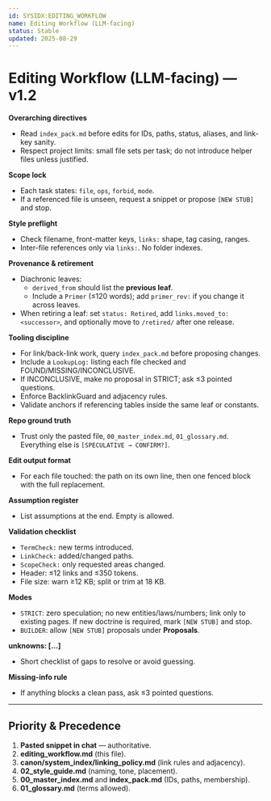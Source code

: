 ```yaml
---
id: SYSIDX:EDITING_WORKFLOW
name: Editing Workflow (LLM-facing)
status: Stable
updated: 2025-08-29
---
```


# Editing Workflow (LLM-facing) — v1.2

**Overarching directives**
- Read `index_pack.md` before edits for IDs, paths, status, aliases, and link-key sanity.
- Respect project limits: small file sets per task; do not introduce helper files unless justified.

**Scope lock**
- Each task states: `file`, `ops`, `forbid`, `mode`.
- If a referenced file is unseen, request a snippet or propose `[NEW STUB]` and stop.

**Style preflight**
- Check filename, front-matter keys, `links:` shape, tag casing, ranges.
- Inter-file references only via `links:`. No folder indexes.

**Provenance & retirement**
- Diachronic leaves:
  - `derived_from` should list the **previous leaf**.
  - Include a `Primer` (≤120 words); add `primer_rev:` if you change it across leaves.
- When retiring a leaf: set `status: Retired`, add `links.moved_to: <successor>`, and optionally move to `/retired/` after one release.

**Tooling discipline**
- For link/back-link work, query `index_pack.md` before proposing changes.
- Include a `LookupLog:` listing each file checked and FOUND/MISSING/INCONCLUSIVE.
- If INCONCLUSIVE, make no proposal in STRICT; ask ≤3 pointed questions.
- Enforce BacklinkGuard and adjacency rules.
- Validate anchors if referencing tables inside the same leaf or constants.

**Repo ground truth**
- Trust only the pasted file, `00_master_index.md`, `01_glossary.md`. Everything else is `[SPECULATIVE → CONFIRM?]`.

**Edit output format**
- For each file touched: the path on its own line, then one fenced block with the full replacement.

**Assumption register**
- List assumptions at the end. Empty is allowed.

**Validation checklist**
- `TermCheck:` new terms introduced.
- `LinkCheck:` added/changed paths.
- `ScopeCheck:` only requested areas changed.
- Header: ≤12 links and ≤350 tokens.
- File size: warn ≥12 KB; split or trim at 18 KB.

**Modes**
- `STRICT`: zero speculation; no new entities/laws/numbers; link only to existing pages. If new doctrine is required, mark `[NEW STUB]` and stop.
- `BUILDER`: allow `[NEW STUB]` proposals under **Proposals**.

**unknowns: [...]**
- Short checklist of gaps to resolve or avoid guessing.

**Missing-info rule**
- If anything blocks a clean pass, ask ≤3 pointed questions.

---

## Priority & Precedence
1) **Pasted snippet in chat** — authoritative.
2) **editing_workflow.md** (this file).
3) **canon/system_index/linking_policy.md** (link rules and adjacency).
4) **02_style_guide.md** (naming, tone, placement).
5) **00_master_index.md** and **index_pack.md** (IDs, paths, membership).
6) **01_glossary.md** (terms allowed).
```